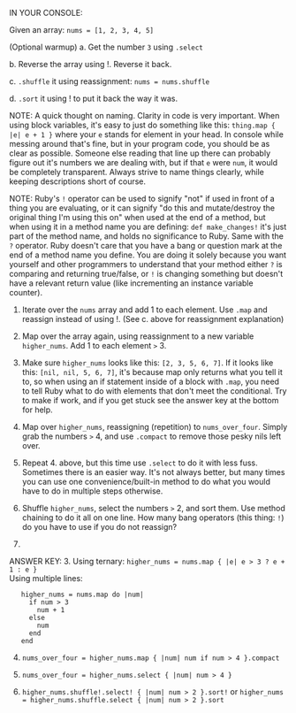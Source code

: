 IN YOUR CONSOLE:

Given an array: `nums = [1, 2, 3, 4, 5]`

(Optional warmup)
a. Get the number `3` using `.select`

b. Reverse the array using !. Reverse it back.

c. `.shuffle` it using reassignment: `nums = nums.shuffle`
 
d. `.sort` it using ! to put it back the way it was.

NOTE: A quick thought on naming. Clarity in code is very important. When using block variables, it's easy to 
just do something like this: `thing.map { |e| e + 1 }` where your `e` stands for element in your head. In console 
while messing around that's fine, but in your program code, you should be as clear as possible. Someone else 
reading that line up there can probably figure out it's numbers we are dealing with, but if that `e` were `num`, 
it would be completely transparent. Always strive to name things clearly, while keeping descriptions short of course. 

NOTE: Ruby's `!` operator can be used to signify "not" if used in front of a thing you are evaluating, or it 
can signify "do this and mutate/destroy the original thing I'm using this on" when used at the end of a method, 
but when using it in a method name you are defining: `def make_changes!` it's just part of the method name, and 
holds no significance to Ruby. Same with the `?` operator. Ruby doesn't care that you have a bang or question 
mark at the end of a method name you define. You are doing it solely because you want yourself and other 
programmers to understand that your method either `?` is comparing and returning true/false, or `!` is changing 
something but doesn't have a relevant return value (like incrementing an instance variable counter).

1. Iterate over the `nums` array and add 1 to each element. Use `.map` and reassign instead of using !. (See
   c. above for reassignment explanation)
    
2. Map over the array again, using reassignment to a new variable `higher_nums`. Add 1 to each element `>` 3.
   
3. Make sure `higher_nums` looks like this: `[2, 3, 5, 6, 7]`. If it looks like this: `[nil, nil, 5, 6, 7]`, it's
   because map only returns what you tell it to, so when using an if statement inside of a block with `.map`, you
   need to tell Ruby what to do with elements that don't meet the conditional. Try to make if work, and if you get 
   stuck see the answer key at the bottom for help.
   
4. Map over `higher_nums`, reassigning (repetition) to `nums_over_four`. Simply grab the numbers `>` 4, and use
   `.compact` to remove those pesky nils left over.
   
5. Repeat 4. above, but this time use `.select` to do it with less fuss. Sometimes there is an easier way. It's 
   not always better, but many times you can use one convenience/built-in method to do what you would have to 
   do in multiple steps otherwise.
   
6. Shuffle `higher_nums`, select the numbers `>` 2, and sort them. Use method chaining to do it all on one line.
   How many bang operators (this thing: `!`) do you have to use if you do not reassign?

7. 

   
   
   
   
ANSWER KEY:
3. Using ternary: `higher_nums = nums.map { |e| e > 3 ? e + 1 : e }`<br>
   Using multiple lines: 
```
   higher_nums = nums.map do |num|
     if num > 3
       num + 1
     else
       num
     end
   end
```

4. `nums_over_four = higher_nums.map { |num| num if num > 4 }.compact`

5. `nums_over_four = higher_nums.select { |num| num > 4 }`

6. `higher_nums.shuffle!.select! { |num| num > 2 }.sort!` or `higher_nums = higher_nums.shuffle.select { |num| num > 2 }.sort`
